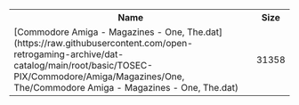 <table>
<tr><th>Name</th><th>Size</th></tr>
<tr><td>
[Commodore Amiga - Magazines - One, The.dat](https://raw.githubusercontent.com/open-retrogaming-archive/dat-catalog/main/root/basic/TOSEC-PIX/Commodore/Amiga/Magazines/One, The/Commodore Amiga - Magazines - One, The.dat)
</td><td>31358</td></tr>
</table>
